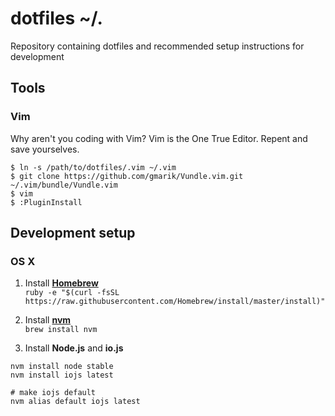 # dotfiles ~/.

Repository containing dotfiles and recommended setup instructions for development

## Tools

### Vim

Why aren't you coding with Vim? Vim is the One True Editor. Repent and save yourselves.

```
$ ln -s /path/to/dotfiles/.vim ~/.vim
$ git clone https://github.com/gmarik/Vundle.vim.git ~/.vim/bundle/Vundle.vim
$ vim
$ :PluginInstall
```

## Development setup

### OS X

1. Install **[Homebrew](http://brew.sh)**  
```ruby -e "$(curl -fsSL https://raw.githubusercontent.com/Homebrew/install/master/install)"```

2. Install **[nvm](https://github.com/creationix/nvm)**  
```brew install nvm```

3. Install **Node.js** and **io.js**  
```
nvm install node stable
nvm install iojs latest

# make iojs default
nvm alias default iojs latest
```

